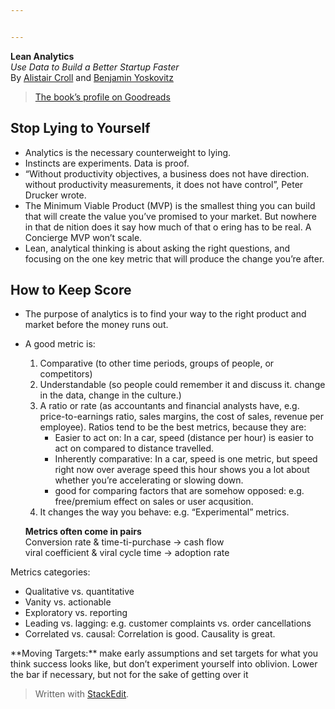 ```yaml
---


---
```


<p><strong>Lean Analytics</strong><br>
<em>Use Data to Build a Better Startup Faster</em><br>
By <a href="https://twitter.com/acroll?s=20">Alistair Croll</a> and <a href="https://twitter.com/byosko?s=20">Benjamin Yoskovitz</a></p>
<blockquote>
<p><a href="https://www.goodreads.com/book/show/16033602-lean-analytics?ac=1&amp;from_search=true&amp;qid=9mpDDYVn1i&amp;rank=1">The book’s profile on Goodreads</a></p>
</blockquote>
<h2 id="stop-lying-to-yourself">Stop Lying to Yourself</h2>
<ul>
<li>Analytics is the necessary counterweight to lying.</li>
<li>Instincts are experiments. Data is proof.</li>
<li>“Without productivity objectives, a business does not have direction. without productivity measurements, it does not have control”, Peter Drucker wrote.</li>
<li>The Minimum Viable Product (MVP) is the smallest thing you can build that will create the value you’ve promised to your market. But nowhere in that de nition does it say how much of that o ering has to be real. A Concierge MVP won’t scale.</li>
<li>Lean, analytical thinking is about asking the right questions, and focusing on the one key metric that will produce the change you’re after.</li>
</ul>
<h2 id="how-to-keep-score">How to Keep Score</h2>
<ul>
<li>
<p>The purpose of analytics is to find your way to the right product and market before the money runs out.</p>
</li>
<li>
<p>A good metric is:</p>
<ol>
<li>Comparative (to other time periods, groups of people, or competitors)</li>
<li>Understandable (so people could remember it and discuss it. change in the data, change in the culture.)</li>
<li>A ratio or rate (as accountants and financial analysts have, e.g. price-to-earnings ratio, sales margins, the cost of sales, revenue per employee). Ratios tend to be the best metrics, because they are:
<ul>
<li>Easier to act on: In a car, speed (distance per hour) is easier to act on compared to distance travelled.</li>
<li>Inherently comparative: In a car, speed is one metric, but speed right now over average speed this hour shows you a lot about whether you’re accelerating or slowing down.</li>
<li>good for comparing factors that are somehow opposed: e.g. free/premium effect on sales or user acqusition.</li>
</ul>
</li>
<li>It changes the way you behave: e.g. “Experimental” metrics.</li>
</ol>
<p><strong>Metrics often come in pairs</strong><br>
Conversion rate &amp; time-ti-purchase -&gt; cash flow<br>
viral coefficient &amp; viral cycle time -&gt; adoption rate</p>
</li>
</ul>
<p>Metrics categories:</p>
<ul>
<li>Qualitative vs. quantitative</li>
<li>Vanity vs. actionable</li>
<li>Exploratory vs. reporting</li>
<li>Leading vs. lagging: e.g. customer complaints vs. order cancellations</li>
<li>Correlated vs. causal: Correlation is good. Causality is great.</li>
</ul>
**Moving Targets:** make early assumptions and set targets for what you think success looks like, but don’t experiment yourself into oblivion. Lower the bar if necessary, but not for the sake of getting over it
<blockquote>
<p>Written with <a href="https://stackedit.io/">StackEdit</a>.</p>
</blockquote>

<!--stackedit_data:
eyJoaXN0b3J5IjpbMTM3MTY4NzYwNV19
-->